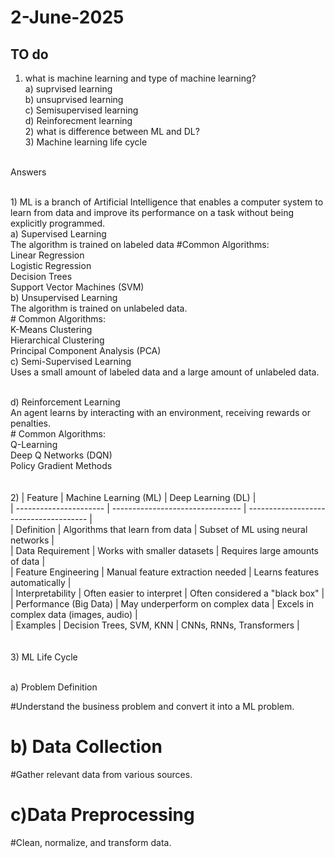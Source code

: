 # 2-June-2025

## TO do

1)  what is machine learning and type of machine learning?
<br>a) suprvised learning
<br>b) unsuprvised learning
<br>c) Semisupervised learning
<br>d) Reinforecment learning
<br>2)  what is difference between ML and DL?
<br>3)  Machine learning life cycle


<br>Answers 

<br>1) ML is a branch of Artificial Intelligence that enables a computer system to learn from data and improve its performance on a task without being explicitly programmed.
<br>
   a) Supervised Learning
      <br>  The algorithm is trained on labeled data
            #Common Algorithms:
              <br>  Linear Regression
               <br> Logistic Regression
               <br> Decision Trees
                 <br>Support Vector Machines (SVM)
<br>
  b) Unsupervised Learning
       <br>The algorithm is trained on unlabeled data.
      <br> # Common Algorithms: 
          <br>K-Means Clustering
          <br>Hierarchical Clustering
          <br>Principal Component Analysis (PCA)
   <br>
   c) Semi-Supervised Learning
        <br>Uses a small amount of labeled data and a large amount of unlabeled data.

   <br> 
    d) Reinforcement Learning
         <br>An agent learns by interacting with an environment, receiving rewards or penalties.
         <br># Common Algorithms:
           <br>Q-Learning
          <br> Deep Q Networks (DQN)
         <br>  Policy Gradient Methods
<br>
<br>
  <br>
  2) | Feature                | Machine Learning (ML)            | Deep Learning (DL)                     |
<br>| ---------------------- | -------------------------------- | -------------------------------------- |
<br>| Definition             | Algorithms that learn from data  | Subset of ML using neural networks     |
<br>| Data Requirement       | Works with smaller datasets      | Requires large amounts of data         |
<br>| Feature Engineering    | Manual feature extraction needed | Learns features automatically          |
<br>| Interpretability       | Often easier to interpret        | Often considered a "black box"         |
<br>| Performance (Big Data) | May underperform on complex data | Excels in complex data (images, audio) |
<br>| Examples               | Decision Trees, SVM, KNN         | CNNs, RNNs, Transformers               |

<br>
<br>


<br> 
  3) ML Life Cycle
   
 <br> a) Problem Definition

  #Understand the business problem and convert it into a ML problem.

 # b) Data Collection

   #Gather relevant data from various sources.

# c)Data Preprocessing

   #Clean, normalize, and transform data.
           
    
